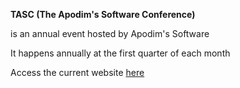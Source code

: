 <b>TASC (The Apodim's Software Conference)</b> <p>is an annual event hosted by Apodim's Software</p>

<p>It happens annually at the first quarter of each month</p>

<p>Access the current website <a href="tasc-apodimsoftware.netlify.app">here</p>
